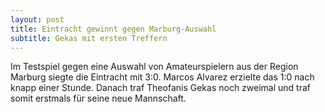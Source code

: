 ```yaml
---
layout: post
title: Eintracht gewinnt gegen Marburg-Auswahl
subtitle: Gekas mit ersten Treffern
---
```


Im Testspiel gegen eine Auswahl von Amateurspielern aus der Region Marburg siegte die Eintracht mit 3:0. Marcos Alvarez erzielte das 1:0 nach knapp einer Stunde. Danach traf Theofanis Gekas noch zweimal und traf somit erstmals für seine neue Mannschaft.


